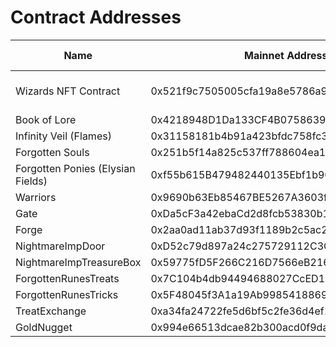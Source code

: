 # Contract Addresses

| Name                              | Mainnet Address                            | hd path | URL                                                                                       | Purpose              |
| --------------------------------- | ------------------------------------------ | ------- | ----------------------------------------------------------------------------------------- | -------------------- |
| Wizards NFT Contract              | 0x521f9c7505005cfa19a8e5786a9c3c9c9f5e6f42 |         | [Etherscan](https://etherscan.io/address/0x521f9c7505005cfa19a8e5786a9c3c9c9f5e6f42)      | Wizards NFT Contract |
| Book of Lore                      | 0x4218948D1Da133CF4B0758639a8C065Dbdccb2BB |         | [Etherscan](https://etherscan.io/address/0x4218948d1da133cf4b0758639a8c065dbdccb2bb#code) |                      |
| Infinity Veil (Flames)            | 0x31158181b4b91a423bfdc758fc3bf8735711f9c5 |         |                                                                                           |                      |
| Forgotten Souls                   | 0x251b5f14a825c537ff788604ea1b58e49b70726f |         | [Etherscan](https://etherscan.io/address/0x251b5f14a825c537ff788604ea1b58e49b70726f)      |                      |
| Forgotten Ponies (Elysian Fields) | 0xf55b615B479482440135Ebf1b907fD4c37eD9420 |         |                                                                                           |                      |
| Warriors                          | 0x9690b63Eb85467BE5267A3603f770589Ab12Dc95 |         |                                                                                           |                      |
| Gate                              | 0xDa5cF3a42ebaCd2d8fcb53830b1025E01D37832D |         | [Etherscan](https://etherscan.io/address/0xDa5cF3a42ebaCd2d8fcb53830b1025E01D37832D#code) |                      |
| Forge                             | 0x2aa0ad11ab37d93f1189b2c5ac2285ac8f6d4b68 |         |                                                                                           |                      |
| NightmareImpDoor                  | 0xD52c79d897a24c275729112C3C5ea813b5703f88 |         |                                                                                           |                      |
| NightmareImpTreasureBox           | 0x59775fD5F266C216D7566eB216153aB8863C9c84 |         |                                                                                           |                      |
| ForgottenRunesTreats              | 0x7C104b4db94494688027CcED1E2EBFb89642C80F |         |                                                                                           |                      |
| ForgottenRunesTricks              | 0x5F48045f3A1a19Ab9985418869f77612CFA752d6 |         |                                                                                           |                      |
| TreatExchange                     | 0xa34fa24722fe5d6bf5c2fe36d4ef1ae06679e45e |         |                                                                                           |                      |
| GoldNugget                        | 0x994e66513dcae82b300acd0f9dad96b1a04867bd |         |                                                                                           |                      |
